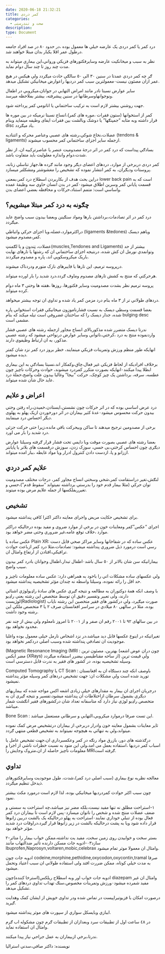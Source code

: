 ```yaml
---
date: 2020-06-18 21:32:21
title: کمر دردی
categories:
  - صحت و تندرستی
description:
type: Document
---
```


درد کمر یا کمر دردی يک عارضه خيلې ها معمول بوده ،در حدود ٨٠ در صد افراد جامعه درطول عمر اقلا يکبار بدان مبتلا خواهند شد.

نظر به سبب و ميخانکيت عارضه وسايرفکتورهاي فزيکي ورواني،اين بيماري ميتواند به مدت چند روز تا چند سال دوام نمايد.

ګر چه کمر دردي عمدتا در سنين ٣٠ الی ٥٠ سالګي حادث ميګردد ولې هيکس در هيچ عمر ازان مصئون نيست٠معمولترين سبب کمر درديها راعوارض ميخانيکي تشکيل ميدهد.

ساير عوارض نسبتا نادر مانند امراض التهابي در جوانان،ميکروبي در اطفال ونوجوانهاوسرطانها در سنين پيشرفته، بيشتر بملاحظه ميرسد.

جهت روشني بيشتر لازم است به ترکيب ساختماني يا اناتومي کمر پرداخته شود.

کمر از استخوانها (ستون فقرات ،موره های کمر)،انساج نسبتا نرميکه در بين موره ها قرار داشته وبه مثابه “جمپنګها” يا دوشک وبالشت بين فقرات ايفای وظيفه مينمايد وبنام disc ياد ميګردد.

عضلات،نخاع شوکي،رشته های عصبي وعناصر محرکه و اثتناديه (tendons & ligaments) ازجمله ساير اجزای ساختماني کمر محسوب ميشوند.

بسادګي پيداست که درد کمر در اثر درجۀ مصدوميت عنصر يا عناصرترکبيه ان، از نظر شدت،دوام واندازه معلوليت بايد متفاوت باشد.

کمر دردی دربرخې از موارد، دردهای اعضای ديګر وجود مانند ګرده ها،جهاز تناسلي زنانه، پروستات وديګران، به کمر انتشار نموده که تشخيص را مغشوشتر ومشکلتر ميسازد.

دراين بحث هدف از بکاربردن اسطلاح درد کمر،بمعني lower back pain است که به قسمت پاياني کمر وسرين اطلاق ميشود٠کمر در بدن انسان حاوي سه وظيفۀ عمده واساسي است: متمم استناد،حرکات و محافظه بعضي اعضای بدن.

## چګونه به درد کمر مبتلا ميشويم؟

درد کمر در اثر تصادمات،برداشتن بارها ومواد سنګينن وبعضا بيدون سبب واضح عايد ميګردد.

دراکثرموارد،عضله،ويا اجزای حرکي واتباطي (ligaments &tedones) وياهم ديسک کمر،مصدوم ميشود.

عضلات، ټندون و يا لګمنټ(muscles,Tendones and Ligaments) بيشتر از حد وتوانمدي نورمل ان کش شده، درنتيجه اجزای ساختماني ان که رشتها يا تارهای نهايت باريک ميکروسکوپي اند، پاره و مصدوم ميګردند.

درپروسه ترميم، اين تارها يا فايبرهای نازک متورم ودردناک ميشوند.

هرحرکتې که منتج به کشش تارهای مصدوم وماوف ګردد،درد شديد را بار اورده ميتواند.

پروسه ترميم نظر بشدت مصدوميت وساير فکتورها، روزها ،هفته ها وحتی ٣ ماه دوام کرده ميتواند.

دردهای طولاني تر از ٣ ماه بنام درد مزمن کمر ياد شده و تداوي ان توجه بيشتر ميخواهد.

بعضا قسمت وسطي ديسک به نسبت فشارناموزون ميخانيکي فقرات استخواني پاره شده، جدار ديسک را که ساختنان غضروفي است تيله ميکند که بنام bulging desc مشمی است.

ندرتا ديسک متضرر شده مذکوربالای انساج مجاور ازجمله رشته های عصبي فشار واردنموده منتج به درد ،کرختي،ناتواني وساير عوارض درنواحي ميشود که رشته عصبي مذکور، به ان ارتباط وظيفوي دارند.

انهايکه طور منظم ورزش وتمرينات فزيکي مينمايند، خطر بروز درد کمر نزد شان کمتر ديده ميشود.

برخلاف افراديکه از لحاظ فزيکي غير فعال،چاق،وکمکار اند،نسبتا بسادګي به اين بيماري ابطلا پيدا ميکنند٠انهايکه بصورت متکرر کمردرد ميشوند، حوادث وحرکات ناچيز چون عطسه، سرفه، برداشتن يک چيز کوچک، حرکت “بيجا” وغالبا بيدون علت واضح،حملۀ درد عايد حال شان شده ميتواند.

## اعراض و علايم

درد عرض اساسي بوده که در اثر حرکات چون نشستن،ايستادن،خميدن،راه رفتن وحتي بيدون حرکت محسوس ميشود٠عدۀ کثير بيماران در اثر دورخوردن ازيک پهلو به پهلوی ديګر احساس درد مينمايند.

برخی از مصدومين ترجيح ميدهند تا ساکن وبيحرکت باقي مانده،زيرا حتی حرکت جزئی درد شديد را بار می اورد.

بعضا رشته های عصبي بصورت موقت ويا دايمي تحت فشار قرار ګرفته وسيلتا عوارض ديګری چون احساس کرختي،بی حسي، سوزک زدن، سوزش درقسمت های بلاتر يا پايانتر اززانو و پا، ازدست دادن کنترول ادرار ويا مواد غايطه ،ببار امده ميتواند.

## علايم کمر دردي

لنګش،تغير دراستقامت کمر،شخي وسختي انساج مجاور کمر، درجات مختلف مصدوميت توان حرکي (مثلا بيمار قدم خود را بدرستي برداشته نميتواند “سقوط قدم”)،حسي و تغيرريفلکسها از جمله علايم مرض بوده ميتوند.

## تشخيص

برای تشخيص حکايت مريض واجرای معاينه داکتر اکثرا کافي پنداشته ميشود.

اجرای “عکس”کمر ومعاينات خون در برخې از موارد ضروی و مفيد بوده درحاليکه دراکثر موارد ،خلاف توقع عامه،غير ضروري وحتی مضر خواهد بود.

عکس ساده يا Plain XR: عکس ساده که در شفاخانها وساير مراکز صحي قابل دست رسي است درمورد ذيل ضروري پنداشته ميشود: تصادمات،مثلا درد کمر ازباعث حوادث ترافيکي،افتادن از ارتفاع وامثال ان.

بيمارانيکه سن شان بالاتر از ٥٠ سال باشد٠اطفال تبدار،اطفال وجوانان بادرد کمر بيدون سبب واضح.

ولي عکسهای ساده مشکلات اتي را باخود به همراهي دارد: عکس ساده معلومات ناچيز و حد اقل را رائه نموده، وسيلتا واسطه نه چندان مؤثر تشخيصيه پنداشته ميشود.

با وصف انکه همۀ دوکتوران به مطالعه و نتيجه ګيري عکس های سادۀ راډيولوژي اشنائي دارند، ولی تعبير وتفسير دقيق ان توسط متخصص اين رشته يعنې راډيو لوژيست(Radiologist) صورت ميګيرد، ولې درکشور های فقير متخصين اين رشته ناياب بوده، مثلا در سالهی ٨٠ ميلادي در سراسر افغانستان صرف ٢ يا ٣ متخصص ملکي اين رشته وجود داشت.

در بين سالهای ٩٢ تا ٢٠٠١ رقم ان صفر و از ٢٠٠١ تا امروز نامعلوم ولې بيش از چند نفر محدود نخواهد بود.

تغيراتيکه در اينوع عکسها قابل ديد ميباشد،در نزد اشخاص نارمل خيلی معمول بوده واغلبا موجوديت ان تصادفي پنداشته شده وسبب اصلي دردکمر نخواهد بود.

(Magnetic Resonance Imaging (MRI : بهترين، مصئون ترين (چون دران عوض اشعه مضر ايکس (XRays) از ساحه مقناطيسي بيضرر استفاده ميګردد) ولې قيمت ترين وسيله تشخيصيه بوده، در کشور های فقير به ندرت قابل دسترسي است.

Computed Tomography يا CT Scan : باوصف انکه چند دستګاه ان به افغانستان توريد شده است ولې مشکلات ان: جهت تشخيص دردهای کمر وسيله مؤثر پنداشته نميشود.

درجريان اجرای ان بيمار به مقدارهای خيلې زيادی اشعه اکس مواجه شده که بيماريهای ديګري بشمول سرطان ازاختلاطات ان پنداشته ميشود،تفسير و نتيجه ګيري ان به متخصص راډيو لوژي نياز دارد که متاسفانه تعداد شان درکشورهای فقير انګشت شمار ميباشد.

Bone Scan : اين تست صرفا درموارد ميکروبي،التهابي و سرطاني مستعمل ميباشد.

ثاير معاينات بشمول معاينه خون وادرار دربرخې از بيماران درتشخيص مرض کمک نموده ميتواند،ولې به تنهائي به هيچوجه نميتواند به تشخيص قطعي منتهي ګردد.

درګذشته های دور، بازرق مواد رنګه در کمر وعکسبرداري ان،جهت تشخيص عامل يا اسباب کمر درديها ،استفاده بعمل می امد،ولې اين متود به نسبت خطرات ناشي از اجرا و معلومات ناچيز حاصله از ان،متروک وجايش را MRIګرفته است.

## تداوي

معالجه نظربه نوع بيماري (سبب اصلي درد کمر)،شدت، طول موجوديت وسايرفکتورهای ذيدخل تنظيم ميګردد.

چون سبب اکثر حوادث کمردرديها ميخانيکي بوده، لذا لازم است درمورد مکث بيشتر نمود.

١-استراحت مطلق نه تنها مفيد نيست،بلکه مضر نيز ميباشد،چه استراحت به سستي و ضعف عضلات منتج شده و شخص را ناتوان ميسازد٠پس لازم است تا بيماران درد کمر فعال بوده از تنبلي خوداري نمايند٠استراحت به پهلو درحاليکه يک بالشت دربين زانوها قرار داده شود ويا به پشت درحاليکه بالشت در زير زانوها قرار ګيرد،دراوقات درد شديد مؤثر خواهد بود.

۲-بستر سخت و خوابيدن روی زمين سخت، مفيد يت نداشته،ممکن خواب بيمار را متاثر سازد٠٣-ادويه جات مسکن دارنده تاثير ضدالتهاب مانند lbuprofen,Naprosyn,voltaren,mobic,celebrax وامثال ان معمولا موثر تمام ميشود.

ادويه جات چون codeine,morphine,pethidine,oxycodon,oxycontin,tramal صرفا به مدت خيلې کوتاه، ممکن ضررت افتد ولی استفاده طولاني ان سبب اعتياد وتحمل ميشود.

ادويه جات خواب اور وبه اسطلاح ريلکس(استرخا کننده)چون diazepam وامثال ان غير مفيد شمرده ميشود٠ورزش وتمرينات مخصوص،سنګ تهداب تداوي دردهای کمر را تشکيل ميدهد.

درصورت امکان با فزيوتيراپیست در تماس شده ودر تداوی خويش از ايشان کمک وهدايت ګيريد.

اببازي وبايسکل سواري از سپورت های موثر پنداشته ميشود.

در ٤٨ ساعت اول از تطبيقات سرد وبعدازان از تطبيقات ګرم چون مشکوله اب ګرم وامثال ان استفاده نمايد.

ندرتا،برخې ازبيماران به عمل جراحي نياز پيدا ميکنند.

نویسنده: داکتر صافي،سدني استراليا
